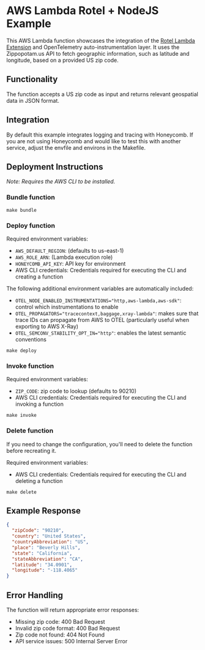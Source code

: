 # AWS Lambda Rotel + NodeJS Example

This AWS Lambda function showcases the integration of the [Rotel Lambda Extension](https://github.com/streamfold/rotel-lambda-extension) and OpenTelemetry auto-instrumentation layer. It uses the Zippopotam.us API to fetch geographic information, such as latitude and longitude, based on a provided US zip code.

## Functionality

The function accepts a US zip code as input and returns relevant geospatial data in JSON format.

## Integration

By default this example integrates logging and tracing with Honeycomb. If you are not using
Honeycomb and would like to test this with another service, adjust the envfile and environs in the Makefile.

## Deployment Instructions

_Note: Requires the AWS CLI to be installed._

### Bundle function

```shell
make bundle
```

### Deploy function

Required environment variables:
* `AWS_DEFAULT_REGION`: (defaults to us-east-1)
* `AWS_ROLE_ARN`: (Lambda execution role)
* `HONEYCOMB_API_KEY`: API key for environment
* AWS CLI credentials: Credentials required for executing the CLI and creating a function

The following additional environment variables are automatically included:
* `OTEL_NODE_ENABLED_INSTRUMENTATIONS="http,aws-lambda,aws-sdk"`: control which instrumentations to enable
* `OTEL_PROPAGATORS="tracecontext,baggage,xray-lambda"`: makes sure that trace IDs can propagate from AWS to OTEL (particularly useful when exporting to AWS X-Ray)
* `OTEL_SEMCONV_STABILITY_OPT_IN="http"`: enables the latest semantic conventions

```shell
make deploy
```

### Invoke function

Required environment variables:
* `ZIP_CODE`: zip code to lookup (defaults to 90210)
* AWS CLI credentials: Credentials required for executing the CLI and invoking a function

```shell
make invoke
```

### Delete function

If you need to change the configuration, you'll need to delete the function before
recreating it.

Required environment variables:
* AWS CLI credentials: Credentials required for executing the CLI and deleting a function

```shell
make delete
```

## Example Response

```json
{
  "zipCode": "90210",
  "country": "United States",
  "countryAbbreviation": "US",
  "place": "Beverly Hills",
  "state": "California",
  "stateAbbreviation": "CA",
  "latitude": "34.0901",
  "longitude": "-118.4065"
}
```

## Error Handling

The function will return appropriate error responses:

- Missing zip code: 400 Bad Request
- Invalid zip code format: 400 Bad Request
- Zip code not found: 404 Not Found
- API service issues: 500 Internal Server Error

